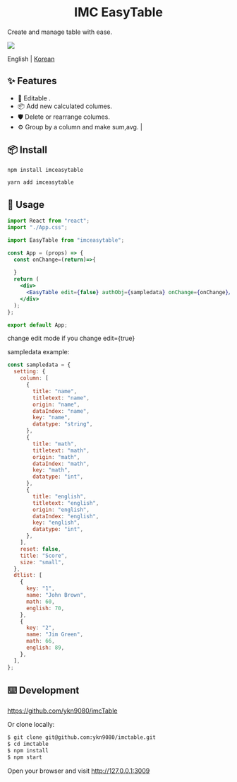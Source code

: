 <h1 align="center">IMC EasyTable</h1>

Create and manage table with ease.

[![](https://gw.alipayobjects.com/mdn/rms_08e378/afts/img/A*Yl83RJhUE7kAAAAAAAAAAABkARQnAQ)](https://ant.design)

English | [Korean](./README-kr_KR.md)

## ✨ Features

- 🌈 Editable .
- 📦 Add new calculated columes.
- 🛡 Delete or rearrange columes.
- ⚙️ Group by a column and make sum,avg.
  |

## 📦 Install

```bash
npm install imceasytable
```

```bash
yarn add imceasytable
```

## 🔨 Usage

```jsx
import React from "react";
import "./App.css";

import EasyTable from "imceasytable";

const App = (props) => {
  const onChange=(return)=>{
    
  }
  return (
    <div>
      <EasyTable edit={false} authObj={sampledata} onChange={onChange}/>
    </div>
  );
};

export default App;
```

change edit mode if you change edit={true}

sampledata example:

```jsx
const sampledata = {
  setting: {
    column: [
      {
        title: "name",
        titletext: "name",
        origin: "name",
        dataIndex: "name",
        key: "name",
        datatype: "string",
      },
      {
        title: "math",
        titletext: "math",
        origin: "math",
        dataIndex: "math",
        key: "math",
        datatype: "int",
      },
      {
        title: "english",
        titletext: "english",
        origin: "english",
        dataIndex: "english",
        key: "english",
        datatype: "int",
      },
    ],
    reset: false,
    title: "Score",
    size: "small",
  },
  dtlist: [
    {
      key: "1",
      name: "John Brown",
      math: 60,
      english: 70,
    },
    {
      key: "2",
      name: "Jim Green",
      math: 66,
      english: 89,
    },
  ],
};
```

## ⌨️ Development

https://github.com/ykn9080/imcTable

Or clone locally:

```bash
$ git clone git@github.com:ykn9080/imctable.git
$ cd imctable
$ npm install
$ npm start
```

Open your browser and visit http://127.0.0.1:3009
